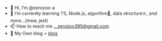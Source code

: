 - 👋 Hi, I’m @zerozoo-a
- 🌱 I’m currently learning  TS, Node.js, algorithm🧨, data structure☠️, and more...(msw, jest) 
- 📫 How to reach me ...zerozoo385@gmail.com
- 📜 My Own blog = [blog](https://zerozoo-a.github.io/) 

 
<!---
zerozoo-front/zerozoo-front is a ✨ special ✨ repository because its `README.md` (this file) appears on your GitHub profile.
You can click the Preview link to take a look at your changes.
--->
